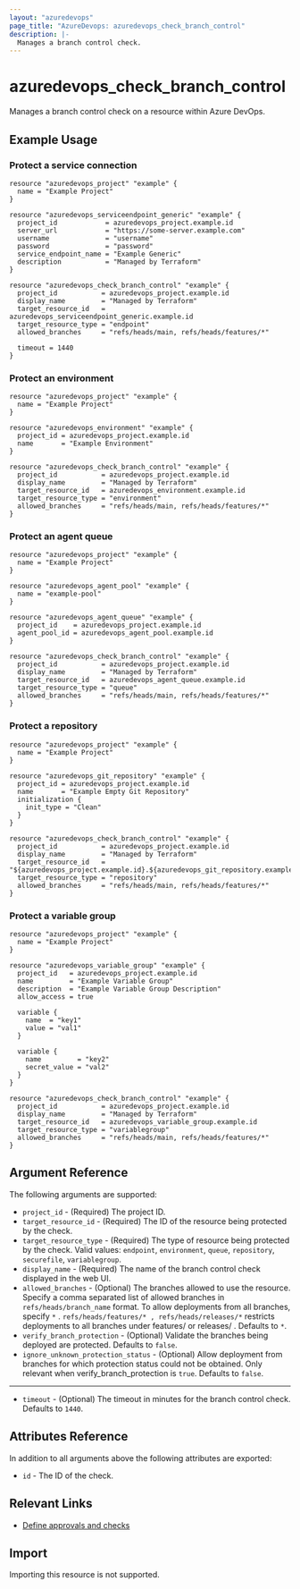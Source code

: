 ```yaml
---
layout: "azuredevops"
page_title: "AzureDevops: azuredevops_check_branch_control"
description: |-
  Manages a branch control check.
---
```


# azuredevops_check_branch_control

Manages a branch control check on a resource within Azure DevOps.

## Example Usage

### Protect a service connection

```hcl
resource "azuredevops_project" "example" {
  name = "Example Project"
}

resource "azuredevops_serviceendpoint_generic" "example" {
  project_id            = azuredevops_project.example.id
  server_url            = "https://some-server.example.com"
  username              = "username"
  password              = "password"
  service_endpoint_name = "Example Generic"
  description           = "Managed by Terraform"
}

resource "azuredevops_check_branch_control" "example" {
  project_id           = azuredevops_project.example.id
  display_name         = "Managed by Terraform"
  target_resource_id   = azuredevops_serviceendpoint_generic.example.id
  target_resource_type = "endpoint"
  allowed_branches     = "refs/heads/main, refs/heads/features/*"

  timeout = 1440
}
```

### Protect an environment

```hcl
resource "azuredevops_project" "example" {
  name = "Example Project"
}

resource "azuredevops_environment" "example" {
  project_id = azuredevops_project.example.id
  name       = "Example Environment"
}

resource "azuredevops_check_branch_control" "example" {
  project_id           = azuredevops_project.example.id
  display_name         = "Managed by Terraform"
  target_resource_id   = azuredevops_environment.example.id
  target_resource_type = "environment"
  allowed_branches     = "refs/heads/main, refs/heads/features/*"
}
```

### Protect an agent queue

```hcl
resource "azuredevops_project" "example" {
  name = "Example Project"
}

resource "azuredevops_agent_pool" "example" {
  name = "example-pool"
}

resource "azuredevops_agent_queue" "example" {
  project_id    = azuredevops_project.example.id
  agent_pool_id = azuredevops_agent_pool.example.id
}

resource "azuredevops_check_branch_control" "example" {
  project_id           = azuredevops_project.example.id
  display_name         = "Managed by Terraform"
  target_resource_id   = azuredevops_agent_queue.example.id
  target_resource_type = "queue"
  allowed_branches     = "refs/heads/main, refs/heads/features/*"
}
```

### Protect a repository

```hcl
resource "azuredevops_project" "example" {
  name = "Example Project"
}

resource "azuredevops_git_repository" "example" {
  project_id = azuredevops_project.example.id
  name       = "Example Empty Git Repository"
  initialization {
    init_type = "Clean"
  }
}

resource "azuredevops_check_branch_control" "example" {
  project_id           = azuredevops_project.example.id
  display_name         = "Managed by Terraform"
  target_resource_id   = "${azuredevops_project.example.id}.${azuredevops_git_repository.example.id}"
  target_resource_type = "repository"
  allowed_branches     = "refs/heads/main, refs/heads/features/*"
}
```

### Protect a variable group

```hcl
resource "azuredevops_project" "example" {
  name = "Example Project"
}

resource "azuredevops_variable_group" "example" {
  project_id   = azuredevops_project.example.id
  name         = "Example Variable Group"
  description  = "Example Variable Group Description"
  allow_access = true

  variable {
    name  = "key1"
    value = "val1"
  }

  variable {
    name         = "key2"
    secret_value = "val2"
  }
}

resource "azuredevops_check_branch_control" "example" {
  project_id           = azuredevops_project.example.id
  display_name         = "Managed by Terraform"
  target_resource_id   = azuredevops_variable_group.example.id
  target_resource_type = "variablegroup"
  allowed_branches     = "refs/heads/main, refs/heads/features/*"
}
```

## Argument Reference

The following arguments are supported:

* `project_id` - (Required) The project ID.
* `target_resource_id` - (Required) The ID of the resource being protected by the check.
* `target_resource_type` - (Required) The type of resource being protected by the check. Valid values: `endpoint`, `environment`, `queue`, `repository`, `securefile`, `variablegroup`.
* `display_name` - (Required) The name of the branch control check displayed in the web UI.
* `allowed_branches` - (Optional) The branches allowed to use the resource. Specify a comma separated list of allowed branches in `refs/heads/branch_name` format. To allow deployments from all branches, specify ` * ` . `refs/heads/features/* , refs/heads/releases/*` restricts deployments to all branches under features/ or releases/ . Defaults to `*`.
* `verify_branch_protection` - (Optional) Validate the branches being deployed are protected. Defaults to `false`.
* `ignore_unknown_protection_status` - (Optional) Allow deployment from branches for which protection status could not be obtained. Only relevant when verify_branch_protection is `true`. Defaults to `false`.

---

* `timeout` - (Optional) The timeout in minutes for the branch control check. Defaults to `1440`.

## Attributes Reference

In addition to all arguments above the following attributes are exported:

- `id` - The ID of the check.

## Relevant Links

- [Define approvals and checks](https://learn.microsoft.com/en-us/azure/devops/pipelines/process/approvals?view=azure-devops&tabs=check-pass)

## Import

Importing this resource is not supported.
